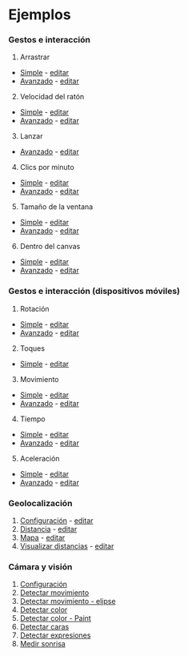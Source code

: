 # Ejemplos

### Gestos e interacción
1. Arrastrar
  * [Simple](https://disenomediosinteractivos.github.io/Ejemplos/04_gestos/01_arrastrar%20simple/) - [editar](https://editor.p5js.org/laurajunco/sketches/rkeRM3M5X)
  * [Avanzado](https://disenomediosinteractivos.github.io/Ejemplos/04_gestos/01_arrastrar) - [editar](https://editor.p5js.org/laurajunco/sketches/SkozlcA0Z)

2. Velocidad del ratón
  * [Simple](https://disenomediosinteractivos.github.io/Ejemplos/04_gestos/06_velocidad_mouse_simple/) - [editar](https://editor.p5js.org/laurajunco/sketches/S1ok4hM9m)
  * [Avanzado](https://disenomediosinteractivos.github.io/Ejemplos/04_gestos/06_velocidad_mouse/) - [editar](https://editor.p5js.org/laurajunco/sketches/H11vmq0Ab)

3. Lanzar
  * [Avanzado](https://disenomediosinteractivos.github.io/Ejemplos/04_gestos/04_lanzar) - [editar](https://editor.p5js.org/laurajunco/sketches/Skjpy50AW)

4. Clics por minuto
  * [Simple](https://disenomediosinteractivos.github.io/Ejemplos/04_gestos/03_clics%20por%20segundo%20simple/) - [editar](https://editor.p5js.org/laurajunco/sketches/r14Qmhz9m)
  * [Avanzado](https://disenomediosinteractivos.github.io/Ejemplos/04_gestos/03_clics%20por%20segundo/) - [editar](https://editor.p5js.org/laurajunco/sketches/S1dBY5RRW)

5. Tamaño de la ventana
  * [Simple](https://disenomediosinteractivos.github.io/Ejemplos/04_gestos/05_resize%20window%20simple/) - [editar](https://editor.p5js.org/laurajunco/sketches/rJ7q73f5X)
  * [Avanzado](https://disenomediosinteractivos.github.io/Ejemplos/04_gestos/05_resize%20window/) - [editar](https://editor.p5js.org/laurajunco/sketches/BkEKWjCCW)

6. Dentro del canvas
  * [Simple](https://disenomediosinteractivos.github.io/Ejemplos/04_gestos/02_mouse%20in%20simple/) - [editar](https://editor.p5js.org/laurajunco/sketches/HJoeQhG5Q)
  * [Avanzado](https://disenomediosinteractivos.github.io/Ejemplos/04_gestos/02_mouse%20in/) - [editar](https://editor.p5js.org/laurajunco/sketches/SyKFXj00Z)

### Gestos e interacción (dispositivos móviles)
1. Rotación
  * [Simple](https://disenomediosinteractivos.github.io/Ejemplos/05_gestos_mobile/b_rotacion_simple/) - [editar](https://editor.p5js.org/laurajunco/sketches/rJ4jtmucX)
  * [Avanzado](https://disenomediosinteractivos.github.io/Ejemplos/05_gestos_mobile/b_rotacion/) - [editar](https://editor.p5js.org/laurajunco/sketches/rkbRR5DyG)

2. Toques
  * [Simple](https://disenomediosinteractivos.github.io/Ejemplos/05_gestos_mobile/c_toques/) - [editar](https://editor.p5js.org/laurajunco/sketches/Hki-lpvkM)

3. Movimiento
  * [Simple](https://disenomediosinteractivos.github.io/Ejemplos/05_gestos_mobile/d_movimiento_simple/) - [editar](https://editor.p5js.org/laurajunco/sketches/B1E4smd5Q)
  * [Avanzado](https://disenomediosinteractivos.github.io/Ejemplos/05_gestos_mobile/d_movimiento/) - [editar](https://editor.p5js.org/laurajunco/sketches/BJ2ziavyz)

4. Tiempo
  * [Simple](https://disenomediosinteractivos.github.io/Ejemplos/05_gestos_mobile/e_tiempo_simple/) - [editar](https://editor.p5js.org/laurajunco/sketches/HJNTa7dcX)
  * [Avanzado](https://disenomediosinteractivos.github.io/Ejemplos/05_gestos_mobile/e_tiempo/) - [editar](https://editor.p5js.org/laurajunco/sketches/S1TmXKDyG)

5. Aceleración
  * [Simple](https://disenomediosinteractivos.github.io/Ejemplos/05_gestos_mobile/f_aceleracion_simple/) - [editar](https://editor.p5js.org/laurajunco/sketches/Bk2cAX_qm)
  * [Avanzado](https://disenomediosinteractivos.github.io/Ejemplos/05_gestos_mobile/f_aceleracion/) - [editar](https://editor.p5js.org/laurajunco/sketches/rJD8F0vyz)

### Geolocalización
1. [Configuración](https://disenomediosinteractivos.github.io/Ejemplos/06_geolocation/01_setup/) - [editar](https://editor.p5js.org/laurajunco/sketches/SkpZSJO_X)
2. [Distancia](https://disenomediosinteractivos.github.io/Ejemplos/06_geolocation/02_distance/) - [editar](https://editor.p5js.org/laurajunco/sketches/r15n2PbjX)
3. [Mapa](https://disenomediosinteractivos.github.io/Ejemplos/06_geolocation/03_map/) - [editar](https://editor.p5js.org/laurajunco/sketches/ryKCPWOdX)
4. [Visualizar distancias](https://disenomediosinteractivos.github.io/Ejemplos/06_geolocation/04_distance_map/) - [editar](https://editor.p5js.org/laurajunco/sketches/BkgWGKfsX)

### Cámara y visión
1. [Configuración](https://disenomediosinteractivos.github.io/Ejemplos/07_camera/01_setup/)
2. [Detectar movimiento](https://disenomediosinteractivos.github.io/Ejemplos/07_camera/03_motion/)
3. [Detectar movimiento - elipse](https://disenomediosinteractivos.github.io/Ejemplos/07_camera/03_motion2/)
4. [Detectar color](https://disenomediosinteractivos.github.io/Ejemplos/07_camera/02_color_tracking/)
5. [Detectar color - Paint](https://disenomediosinteractivos.github.io/Ejemplos/07_camera/02_color_tracking2/)
6. [Detectar caras](https://disenomediosinteractivos.github.io/Ejemplos/07_camera/04_face_tracking/)
7. [Detectar expresiones](https://disenomediosinteractivos.github.io/Ejemplos/07_camera/05_expression_detections/)
8. [Medir sonrisa](https://disenomediosinteractivos.github.io/Ejemplos/07_camera/05_expression_detection/)
